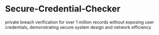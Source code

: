 # Secure-Credential-Checker
private breach verification for over 1 million records without exposing user credentials, demonstrating secure system  design and network efficiency
